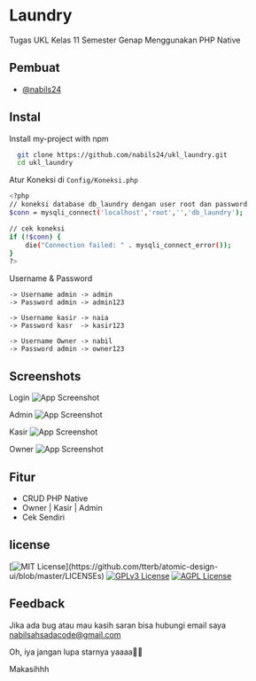 # Laundry

Tugas UKL Kelas 11 Semester Genap Menggunakan PHP Native


## Pembuat

- [@nabils24](https://www.github.com/nabils24)



## Instal

Install my-project with npm

```bash
  git clone https://github.com/nabils24/ukl_laundry.git
  cd ukl_laundry
```
Atur Koneksi di `Config/Koneksi.php`
```bash
<?php
// koneksi database db_laundry dengan user root dan password 
$conn = mysqli_connect('localhost','root','','db_laundry');

// cek koneksi
if (!$conn) {
    die("Connection failed: " . mysqli_connect_error());
}
?>
```


Username & Password

    -> Username admin -> admin
    -> Password admin -> admin123

    -> Username kasir -> naia
    -> Password kasr  -> kasir123

    -> Username Owner -> nabil
    -> Password admin -> owner123
## Screenshots

Login
![App Screenshot](https://telegra.ph/file/9500756f4c62edb776603.png)

Admin
![App Screenshot](https://telegra.ph/file/82139576e845439339240.png)

Kasir
![App Screenshot](https://telegra.ph/file/f275f1720beaa6015f970.png)

Owner
![App Screenshot](https://telegra.ph/file/8a1497f4269592f3300c7.png)





## Fitur

- CRUD PHP Native
- Owner | Kasir | Admin 
- Cek Sendiri


## license

[![MIT License](https://img.shields.io/apm/l/atomic-design-ui.svg?)](https://github.com/tterb/atomic-design-ui/blob/master/LICENSEs)
[![GPLv3 License](https://img.shields.io/badge/License-GPL%20v3-yellow.svg)](https://opensource.org/licenses/)
[![AGPL License](https://img.shields.io/badge/license-AGPL-blue.svg)](http://www.gnu.org/licenses/agpl-3.0)



## Feedback

Jika ada bug atau mau kasih saran bisa hubungi email saya nabilsahsadacode@gmail.com

Oh, iya jangan lupa starnya yaaaa🌟🌟

Makasihhh
